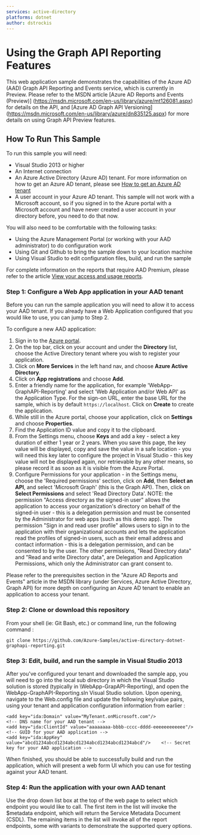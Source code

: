 ```yaml
---
services: active-directory
platforms: dotnet
author: dstrockis
---
```


# Using the Graph API Reporting Features

This web application sample demonstrates the capabilities of the Azure AD (AAD) Graph API Reporting and Events service, which is currently in Preview.  Please refer to the MSDN article [Azure AD Reports and Events (Preview)] (https://msdn.microsoft.com/en-us/library/azure/mt126081.aspx) for details on the API, and [Azure AD Graph API Versioning] (https://msdn.microsoft.com/en-us/library/azure/dn835125.aspx) for more details on using Graph API Preview features.

## How To Run This Sample

To run this sample you will need:

- Visual Studio 2013 or higher
- An Internet connection
- An Azure Active Directory (Azure AD) tenant. For more information on how to get an Azure AD tenant, please see [How to get an Azure AD tenant](https://azure.microsoft.com/en-us/documentation/articles/active-directory-howto-tenant/) 
- A user account in your Azure AD tenant. This sample will not work with a Microsoft account, so if you signed in to the Azure portal with a Microsoft account and have never created a user account in your directory before, you need to do that now.

You will also need to be comfortable with the following tasks:

- Using the Azure Management Portal (or working with your AAD administrator) to do configuration work 
- Using Git and Github to bring the sample down to your location machine
- Using Visual Studio to edit configuration files, build, and run the sample

For complete information on the reports that require AAD Premium, please refer to the article [View your access and usage reports](http://azure.microsoft.com/en-us/documentation/articles/active-directory-view-access-usage-reports/).

### Step 1: Configure a Web App application in your AAD tenant
Before you can run the sample application you will need to allow it to access your AAD tenant.  If you already have a Web Application configured that you would like to use, you can jump to Step 2.

To configure a new AAD application:

1. Sign in to the [Azure portal](https://portal.azure.com).
2. On the top bar, click on your account and under the **Directory** list, choose the Active Directory tenant where you wish to register your application.
3. Click on **More Services** in the left hand nav, and choose **Azure Active Directory**.
4. Click on **App registrations** and choose **Add**.
5. Enter a friendly name for the application, for example 'WebApp-GraphAPI-Reporting' and select 'Web Application and/or Web API' as the Application Type. For the sign-on URL, enter the base URL for the sample, which is by default `https://localhost`. Click on **Create** to create the application.
6. While still in the Azure portal, choose your application, click on **Settings** and choose **Properties**.
7. Find the Application ID value and copy it to the clipboard.
8. From the Settings menu, choose **Keys** and add a key - select a key duration of either 1 year or 2 years. When you save this page, the key value will be displayed, copy and save the value in a safe location - you will need this key later to configure the project in Visual Studio - this key value will not be displayed again, nor retrievable by any other means, so please record it as soon as it is visible from the Azure Portal.
9. Configure Permissions for your application - in the Settings menu, choose the 'Required permissions' section, click on **Add**, then **Select an API**, and select 'Microsoft Graph' (this is the Graph API). Then, click on  **Select Permissions** and select 'Read Directory Data'. NOTE: the permission "Access directory as the signed-in user" allows the application to access your organization's directory on behalf of the signed-in user - this is a delegation permission and must be consented by the Administrator for web apps (such as this demo app). The permission "Sign in and read user profile" allows users to sign in to the application with their organizational accounts and lets the application read the profiles of signed-in users, such as their email address and contact information - this is a delegation permission, and can be consented to by the user. The other permissions, "Read Directory data" and "Read and write Directory data", are Delegation and Application Permissions, which only the Administrator can grant consent to.

Please refer to the prerequisites section in the "Azure AD Reports and Events" article in the MSDN library (under Services, Azure Active Directory, Graph API) for more depth on configuring an Azure AD tenant to enable an application to access your tenant.  

### Step 2:  Clone or download this repository

From your shell (ie: Git Bash, etc.) or command line, run the following command :

    git clone https://github.com/Azure-Samples/active-directory-dotnet-graphapi-reporting.git

### Step 3:  Edit, build, and run the sample in Visual Studio 2013
After you've configured your tenant and downloaded the sample app, you will need to go into the local sub directory in which the Visual Studio solution is stored (typically in <your-git-root-directory>\WebApp-GrapAPI-Reporting), and open the WebApp-GraphAPI-Reporting.sln Visual Studio solution.  Upon opening, navigate to the Web.config file and update the following key/value pairs, using your tenant and application configuration information from earlier :

    <add key="ida:Domain" value="MyTenant.onMicrosoft.com"/>                  		<!-- DNS name for your AAD tenant -->
    <add key="ida:ClientId" value="aaaaaaaa-bbbb-cccc-dddd-eeeeeeeeeeee"/>    		<!-- GUID for your AAD application -->
    <add key="ida:AppKey" value="abcd1234abcd1234abcd1234abcd1234abcd1234abcd"/>	<!-- Secret key for your AAD application -->

When finished, you should be able to successfully build and run the application, which will present a web form UI which you can use for testing against your AAD tenant.

### Step 4:  Run the application with your own AAD tenant
Use the drop down list box at the top of the web page to select which endpoint you would like to call.  The first item in the list will invoke the $metadata endpoint, which will return the Service Metadata Document (CSDL).  The remaining items in the list will invoke all of the report endpoints, some with variants to demonstrate the supported query options.



